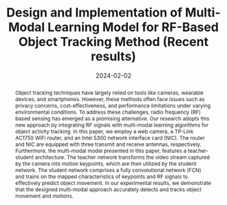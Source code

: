 ---
title: "Design and Implementation of Multi-Modal Learning Model for RF-Based Object Tracking Method (Recent results)"
collection: publications
permalink: /publication/2023-dc17
date: 2024-02-02
venue: '2024 한국통신학회 동계종합학술발표회'
# just display our icon symbols
# paperurl: '/files/pdf/research/DC17_Design and Implementation of Multi-modal Learning Model for RF-based Object Tracking Method.pdf'
pubtype: 'domestic_conference'
# link: ' '
code: 'https://github.com/FIVEYOUNGWOO/WiFiMobNet'
github: 'https://github.com/FIVEYOUNGWOO/WiFiMobNet'
citation: '이프티카르 아마드, 마날 모샤라프, <strong>오영우</strong>, 최우열. &quot;Design and Implementation of Multi-Modal Learning Model for RF-Based Object Tracking Method.&quot; <i>2024 한국통신학회 동계종합학술발표회</i>, 용평, 대한민국, 2024.01.31 - 02.02. (<u><span style="color: rgb(71, 173, 216);">Status: Presented on 2024.02.02.</span></u>)'
excerpt_separator: ""
abstract: "Object tracking techniques have largely relied on tools like cameras, wearable devices, and smartphones. However, these methods often face issues such as privacy concerns, cost-effectiveness, and performance limitations under varying environmental conditions. To address these challenges, radio frequency (RF) based sensing has emerged as a promising alternative. Our research adopts this new approach by integrating RF signals with multi-modal learning algorithms for object activity tracking. In this paper, we employ a web camera, a TP-Link AC1750 WiFi router, and an Intel 5300 network interface card (NIC). The router and NIC are equipped with three transmit and receive antennas, respectively. Furthermore, the multi-modal model presented in this paper, features a teacher-student architecture. The teacher network transforms the video stream captured by the camera into motion keypoints, which are then utilized by the student network. The student network comprises a fully convolutional network (FCN) and trains on the mapped characteristics of keypoints and RF signals to effectively predict object movement. In our experimental results, we demonstrate that the designed multi-modal approach accurately detects and tracks object movement and motions."
---